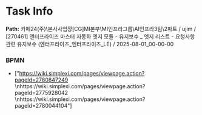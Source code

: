 # Task Info

**Path:** 카페24(주)\본사사업장\[CG]MI본부\MI인프라그룹\AI인프라3팀\2파트 / ujim / [270461] 엔터프라이즈 마스터 자동화 엣지 모듈 - 유지보수 _ 엣지 리스트 - 요청사항 관련 유지보수 (엔터프라이즈_엔터프라이즈_LE) / 2025-08-01_00-00-00

### BPMN
- ["https://wiki.simplexi.com/pages/viewpage.action?pageId=2780847249 \nhttps://wiki.simplexi.com/pages/viewpage.action?pageId=2775928042 \nhttps://wiki.simplexi.com/pages/viewpage.action?pageId=2780044104"]

